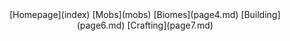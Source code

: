 <div align="center">
[Homepage](index)  [Mobs](mobs)  [Biomes](page4.md)  [Building](page6.md)  [Crafting](page7.md)
</div>

